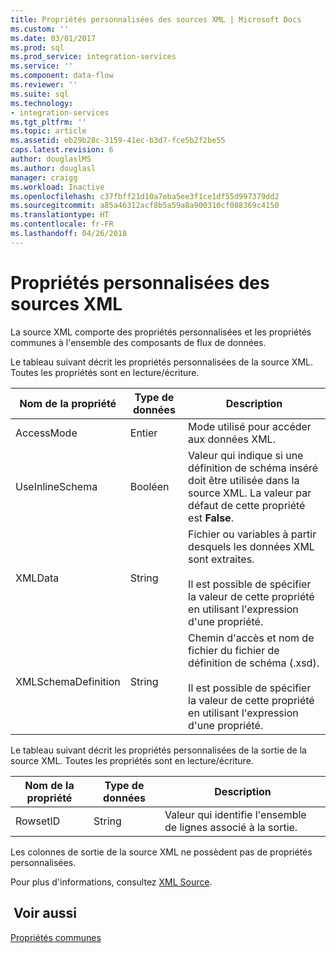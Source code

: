 ```yaml
---
title: Propriétés personnalisées des sources XML | Microsoft Docs
ms.custom: ''
ms.date: 03/01/2017
ms.prod: sql
ms.prod_service: integration-services
ms.service: ''
ms.component: data-flow
ms.reviewer: ''
ms.suite: sql
ms.technology:
- integration-services
ms.tgt_pltfrm: ''
ms.topic: article
ms.assetid: eb29b28c-3159-41ec-b3d7-fce5b2f2be55
caps.latest.revision: 6
author: douglaslMS
ms.author: douglasl
manager: craigg
ms.workload: Inactive
ms.openlocfilehash: c37fbff21d10a7eba5ee3f1ce1df55d997379dd2
ms.sourcegitcommit: a85a46312acf8b5a59a8a900310cf088369c4150
ms.translationtype: HT
ms.contentlocale: fr-FR
ms.lasthandoff: 04/26/2018
---
```

# <a name="xml-source-custom-properties"></a>Propriétés personnalisées des sources XML
  La source XML comporte des propriétés personnalisées et les propriétés communes à l'ensemble des composants de flux de données.  
  
 Le tableau suivant décrit les propriétés personnalisées de la source XML. Toutes les propriétés sont en lecture/écriture.  
  
|Nom de la propriété|Type de données|Description|  
|-------------------|---------------|-----------------|  
|AccessMode|Entier|Mode utilisé pour accéder aux données XML.|  
|UseInlineSchema|Booléen|Valeur qui indique si une définition de schéma inséré doit être utilisée dans la source XML. La valeur par défaut de cette propriété est **False**.|  
|XMLData|String|Fichier ou variables à partir desquels les données XML sont extraites.<br /><br /> Il est possible de spécifier la valeur de cette propriété en utilisant l'expression d'une propriété.|  
|XMLSchemaDefinition|String|Chemin d'accès et nom de fichier du fichier de définition de schéma (.xsd).<br /><br /> Il est possible de spécifier la valeur de cette propriété en utilisant l'expression d'une propriété.|  
  
 Le tableau suivant décrit les propriétés personnalisées de la sortie de la source XML. Toutes les propriétés sont en lecture/écriture.  
  
|Nom de la propriété|Type de données|Description|  
|-------------------|---------------|-----------------|  
|RowsetID|String|Valeur qui identifie l'ensemble de lignes associé à la sortie.|  
  
 Les colonnes de sortie de la source XML ne possèdent pas de propriétés personnalisées.  
  
 Pour plus d'informations, consultez [XML Source](../../integration-services/data-flow/xml-source.md).  
  
## <a name="see-also"></a> Voir aussi  
 [Propriétés communes](http://msdn.microsoft.com/library/51973502-5cc6-4125-9fce-e60fa1b7b796)  
  
  
